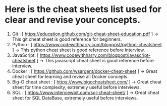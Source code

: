 # Here is the cheat sheets list used for clear and revise your concepts.

1. Git : [ https://education.github.com/git-cheat-sheet-education.pdf ] -> This git cheat sheet is good reference for beginners.
2. Python : [ https://www.codewithharry.com/blogpost/python-cheatsheet ] -> This python cheat sheet is good reference before interview.
3. JavaScript: [ https://www.codewithharry.com/blogpost/javascript-cheatsheet ] -> This javascript cheat sheet is good reference before interview.
4. Docker : [ https://github.com/wsargent/docker-cheat-sheet ] -> Great cheat sheet for learning and revise all Docker concepts.
5. Big-O cheat sheet : [ https://www.bigocheatsheet.com/ ] -> Great cheat sheet for time complexity, extremely useful before interviews.
6. SQL : [ https://www.interviewbit.com/sql-cheat-sheet/ ] -> Great cheat sheet for SQL DataBase, extremely useful before interviews. 
